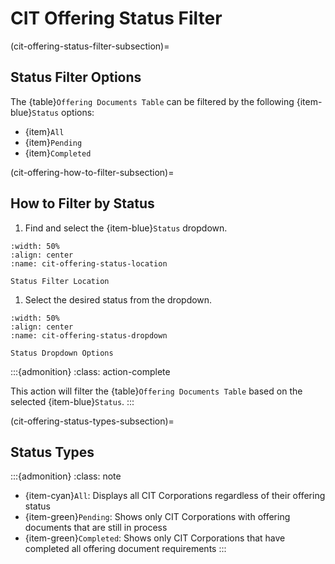 # CIT Offering Status Filter

(cit-offering-status-filter-subsection)=

## Status Filter Options

The {table}`Offering Documents Table` can be filtered by the following {item-blue}`Status` options:

- {item}`All`
- {item}`Pending`
- {item}`Completed`

(cit-offering-how-to-filter-subsection)=

## How to Filter by Status

1. Find and select the {item-blue}`Status` dropdown.

```{lazyfigure} ../../_static/solo_app/Document/CITCorpOffering/cit-corporations-offering-documents-status-location.webp
:width: 50%
:align: center
:name: cit-offering-status-location

Status Filter Location
```

1. Select the desired status from the dropdown.

```{lazyfigure} ../../_static/solo_app/Document/universal/StatusDropdowns/all-pending-complete-status-dropdown-expaned-universal.webp
:width: 50%
:align: center
:name: cit-offering-status-dropdown

Status Dropdown Options
```

:::{admonition}
:class: action-complete

This action will filter the {table}`Offering Documents Table` based on the selected {item-blue}`Status`.
:::

(cit-offering-status-types-subsection)=

## Status Types

:::{admonition}
:class: note

- {item-cyan}`All`: Displays all CIT Corporations regardless of their offering status
- {item-green}`Pending`: Shows only CIT Corporations with offering documents that are still in process
- {item-green}`Completed`: Shows only CIT Corporations that have completed all offering document requirements
:::
